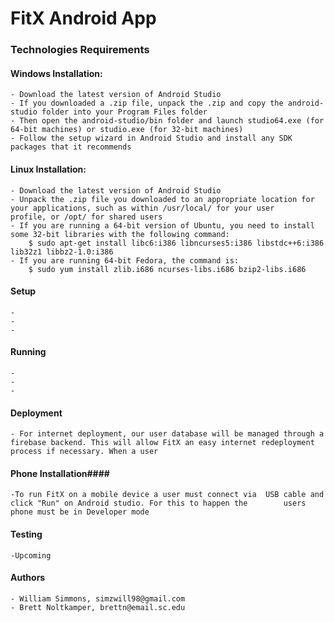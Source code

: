 # FitX Android App #

### Technologies Requirements ###

#### Windows Installation: ####
    - Download the latest version of Android Studio
    - If you downloaded a .zip file, unpack the .zip and copy the android-studio folder into your Program Files folder
    - Then open the android-studio/bin folder and launch studio64.exe (for 64-bit machines) or studio.exe (for 32-bit machines)
    - Follow the setup wizard in Android Studio and install any SDK packages that it recommends
#### Linux Installation: ####
    - Download the latest version of Android Studio
    - Unpack the .zip file you downloaded to an appropriate location for your applications, such as within /usr/local/ for your user       profile, or /opt/ for shared users
    - If you are running a 64-bit version of Ubuntu, you need to install some 32-bit libraries with the following command:
        $ sudo apt-get install libc6:i386 libncurses5:i386 libstdc++6:i386 lib32z1 libbz2-1.0:i386
    - If you are running 64-bit Fedora, the command is:
        $ sudo yum install zlib.i686 ncurses-libs.i686 bzip2-libs.i686
        
#### Setup ####
    -
    -
    -
    
#### Running ####
    -
    -
    -
    
#### Deployment ####
    - For internet deployment, our user database will be managed through a firebase backend. This will allow FitX an easy internet redeployment process if necessary. When a user 
   #### Phone Installation####
    -To run FitX on a mobile device a user must connect via  USB cable and click "Run" on Android studio. For this to happen the        users phone must be in Developer mode
    
#### Testing ####
    -Upcoming

#### Authors ####
    - William Simmons, simzwill98@gmail.com
    - Brett Noltkamper, brettn@email.sc.edu

